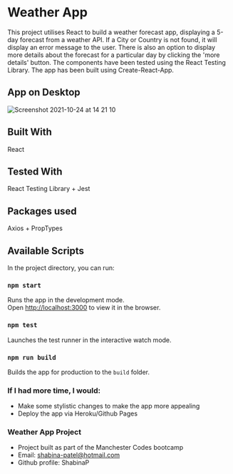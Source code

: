 # Weather App

This project utilises React to build a weather forecast app, displaying a 5-day forecast from a weather API. If a City or Country is not found, it will display an error message to the user. There is also an option to display more details about the forecast for a particular day by clicking the 'more details' button. The components have been tested using the React Testing Library. 
The app has been built using Create-React-App.

## App on Desktop
![Screenshot 2021-10-24 at 14 21 10](https://user-images.githubusercontent.com/79164944/138596153-8fd819cf-d9bf-4201-888e-110bb222b824.png)

## Built With
React

## Tested With
React Testing Library + Jest

## Packages used
Axios + PropTypes

## Available Scripts

In the project directory, you can run:

### `npm start`

Runs the app in the development mode.\
Open [http://localhost:3000](http://localhost:3000) to view it in the browser.

### `npm test`

Launches the test runner in the interactive watch mode.

### `npm run build`

Builds the app for production to the `build` folder.

### If I had more time, I would:

- Make some stylistic changes to make the app more appealing
- Deploy the app via Heroku/Github Pages

### Weather App Project
- Project built as part of the Manchester Codes bootcamp
- Email: shabina-patel@hotmail.com 
- Github profile: ShabinaP





